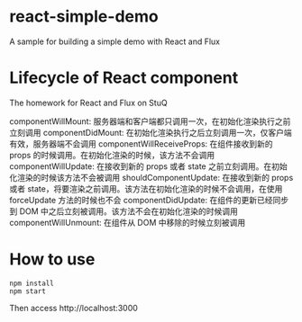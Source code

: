 # react-simple-demo
A sample for building a simple demo with React and Flux

# Lifecycle of React component
The homework for React and Flux on StuQ

componentWillMount: 服务器端和客户端都只调用一次，在初始化渲染执行之前立刻调用
componentDidMount: 在初始化渲染执行之后立刻调用一次，仅客户端有效，服务器端不会调用
componentWillReceiveProps: 在组件接收到新的 props 的时候调用。在初始化渲染的时候，该方法不会调用
componentWillUpdate: 在接收到新的 props 或者 state 之前立刻调用。在初始化渲染的时候该方法不会被调用
shouldComponentUpdate: 在接收到新的 props 或者 state，将要渲染之前调用。该方法在初始化渲染的时候不会调用，在使用 forceUpdate 方法的时候也不会
componentDidUpdate: 在组件的更新已经同步到 DOM 中之后立刻被调用。该方法不会在初始化渲染的时候调用
componentWillUnmount: 在组件从 DOM 中移除的时候立刻被调用

# How to use
```
npm install
npm start

```
Then access http://localhost:3000
